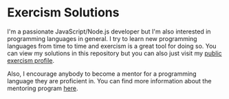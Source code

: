 # Exercism Solutions

I'm a passionate JavaScript/Node.js developer but I'm also interested in programming languages in general. I try to learn new programming languages from time to time and exercism is a great tool for doing so. You can view my solutions in this repository but you can also just visit my [public exercism profile](https://exercism.io/profiles/jscheffner).

Also, I encourage anybody to become a mentor for a programming language they are proficient in. You can find more information about the mentoring program [here](https://exercism.io/become-a-mentor).

